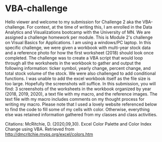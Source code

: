 # VBA-challenge
Hello viewer and welcome to my submission for Challenge 2 aka the VBA-challenge.
For context, at the time of writing this, I am enrolled in the Data Analytics and Visualizations bootcamp with the University of MN. We are assigned a challenge homework per module. This is Module 2's challenge on Visual Basics for Applications. I am using a windows/PC laptop. 
In this specific challenge, we were given a workbook with multi-year stock data and a reference photo for how the first worksheet (2018) should look once completed. The challenge was to create a VBA script that would loop through all the worksheets in the workbook to gather and output the following information: ticker symbol, yearly change, percent change, and total stock volume of the stock. We were also challenged to add conditional functions. 
I was unable to add the excel workbook itself as the file size is too large. Hopefully the screenshots will suffice.
In this submission, you will find: 3 screenshots of the worksheets in the workbook organized by year (2018, 2019, 2020), a text file with my macro, and the reference images.
The text file with my macro includes comments on my thought process for writing my macro.
Please note that I used a lovely website referenced below to find the code to fill some of my cells with color. Otherwise, everything else was retained information gathered from my classes and class activities.

Citations:
McRitchie, D. (2020,09,30). Excel Color Palette and Color Index Change using VBA. Retrieved from http://dmcritchie.mvps.org/excel/colors.htm
